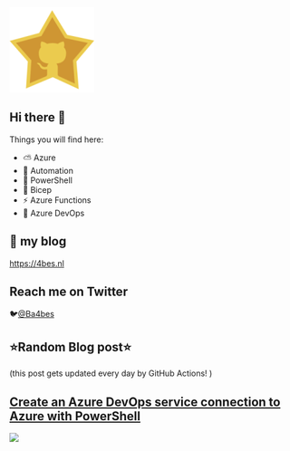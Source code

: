 ![Github Star](Assets/github-stars-logo_Color.png)

## Hi there 👋

Things you will find here:
- ⛅ Azure
- 🚗 Automation
- 🐚 PowerShell
- 💪 Bicep
- ⚡ Azure Functions
- 🚀 Azure DevOps


## 📝 my blog
<https://4bes.nl>

## Reach me on Twitter
🐦[@Ba4bes](https://twitter.com/Ba4bes)

<!---
- 🔭 I’m currently working on ...
- 🌱 I’m currently learning ...
- 👯 I’m looking to collaborate on ...
- 🤔 I’m looking for help with ...
- 💬 Ask me about ...
- 📫 How to reach me: ...
- 😄 Pronouns: ...
- ⚡ Fun fact: I have a standard poodle 🐩

-->

## ⭐Random Blog post⭐

(this post gets updated every day by GitHub Actions! )

<!-- Link -->
## [Create an Azure DevOps service connection to Azure with PowerShell](https://4bes.nl/2020/12/20/create-an-azure-devops-service-connection-to-azure-with-powershell/)

<a href="https://4bes.nl/2020/12/20/create-an-azure-devops-service-connection-to-azure-with-powershell/"><img src="https://4bes.nl/wp-content/uploads/2020/12/AzDo-AzureConnection-PStn.png" height="250px"></a>

